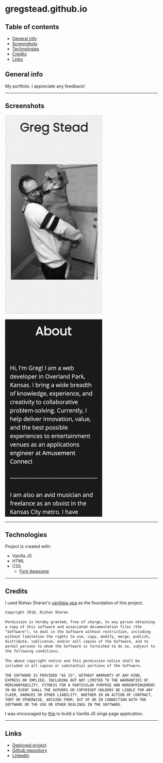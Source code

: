 # gregstead.github.io

## Table of contents

- [General info](#general-info)
- [Screenshots](#screenshots)
- [Technologies](#technologies)
- [Credits](#credits)
- [Links](#links)

## General info

My portfolio. I appreciate any feedback!

---

## Screenshots

![screenshot 1](./assets/images/screenshot1.png "in action!")

![screenshot 2](./assets/images/screenshot2.png "in action!")

---

## Technologies

Project is created with:

- Vanilla JS
- HTML
- CSS
  - [Font Awesome](https://fontawesome.com/)

---

## Credits

I used Rishav Sharan's [vanillaja-spa](https://github.com/rishavs/vanillajs-spa) as the foundation of this project.

```
Copyright 2018, Rishav Sharan

Permission is hereby granted, free of charge, to any person obtaining a copy of this software and associated documentation files (the "Software"), to deal in the Software without restriction, including without limitation the rights to use, copy, modify, merge, publish, distribute, sublicense, and/or sell copies of the Software, and to permit persons to whom the Software is furnished to do so, subject to the following conditions:

The above copyright notice and this permission notice shall be included in all copies or substantial portions of the Software.

THE SOFTWARE IS PROVIDED "AS IS", WITHOUT WARRANTY OF ANY KIND, EXPRESS OR IMPLIED, INCLUDING BUT NOT LIMITED TO THE WARRANTIES OF MERCHANTABILITY, FITNESS FOR A PARTICULAR PURPOSE AND NONINFRINGEMENT. IN NO EVENT SHALL THE AUTHORS OR COPYRIGHT HOLDERS BE LIABLE FOR ANY CLAIM, DAMAGES OR OTHER LIABILITY, WHETHER IN AN ACTION OF CONTRACT, TORT OR OTHERWISE, ARISING FROM, OUT OF OR IN CONNECTION WITH THE SOFTWARE OR THE USE OR OTHER DEALINGS IN THE SOFTWARE.
```

I was encouraged by [this](https://dev.to/rishavs/making-a-single-page-app-in-ye-good-olde-js-es6-3eng) to build a Vanilla JS singe page application.

---

## Links

- [Deployed project](https://gregstead.github.io)
- [Github repository](https://github.com/gregstead/06_weather_dashboard)
- [LinkedIn](https://linkedin.com/in/gregstead/)
